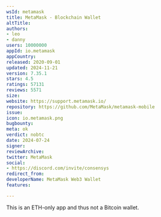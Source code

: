 ```yaml
---
wsId: metamask
title: MetaMask - Blockchain Wallet
altTitle: 
authors:
- leo
- danny
users: 10000000
appId: io.metamask
appCountry: 
released: 2020-09-01
updated: 2024-11-21
version: 7.35.1
stars: 4.5
ratings: 57131
reviews: 5571
size: 
website: https://support.metamask.io/
repository: https://github.com/MetaMask/metamask-mobile
issue: 
icon: io.metamask.png
bugbounty: 
meta: ok
verdict: nobtc
date: 2024-07-24
signer: 
reviewArchive: 
twitter: MetaMask
social:
- https://discord.com/invite/consensys
redirect_from: 
developerName: MetaMask Web3 Wallet
features: 

---
```


This is an ETH-only app and thus not a Bitcoin wallet.

